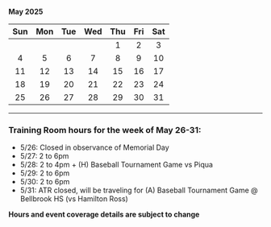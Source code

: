 **May 2025**

|Sun|Mon|Tue|Wed|Thu|Fri|Sat|
|:---:|:---:|:---:|:---:|:---:|:---:|:---:|
|   |   |   |   |1  |2  |3  |
|4  |5  |6  |7  |8  |9  |10 |
|11 |12 |13 |14 |15 |16 |17 |
|18 |19 |20 |21 |22 |23 |24 |
|25 |26 |27 |28 |29 |30 |31 |

---
### Training Room hours for the week of May 26-31:  

* 5/26: Closed in observance of Memorial Day
* 5/27: 2 to 6pm
* 5/28: 2 to 4pm + (H) Baseball Tournament Game vs Piqua
* 5/29: 2 to 6pm
* 5/30: 2 to 6pm
* 5/31: ATR closed, will be traveling for (A) Baseball Tournament Game @ Bellbrook HS (vs Hamilton Ross)

**Hours and event coverage details are subject to change**
